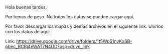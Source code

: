 Hola buenas tardes. 

Por temas de peso. No todos los datos se pueden cargar aquí. 

Por favor descargar los mapas y demás archivos en el siguiente link. Unirlos con los datos de aqui.

Link: https://drive.google.com/drive/folders/1t5Wp51nvKxSB-pbec_BCBj4eWAT7N4UD?usp=drive_link 

